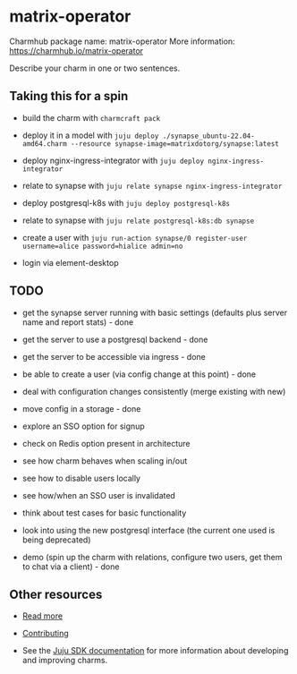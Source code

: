 <!--
Avoid using this README file for information that is maintained or published elsewhere, e.g.:

* metadata.yaml > published on Charmhub
* documentation > published on (or linked to from) Charmhub
* detailed contribution guide > documentation or CONTRIBUTING.md

Use links instead.
-->

# matrix-operator

Charmhub package name: matrix-operator
More information: https://charmhub.io/matrix-operator

Describe your charm in one or two sentences.

## Taking this for a spin

* build the charm with `charmcraft pack`

* deploy it in a model with `juju deploy ./synapse_ubuntu-22.04-amd64.charm --resource synapse-image=matrixdotorg/synapse:latest`

* deploy nginx-ingress-integrator with `juju deploy nginx-ingress-integrator`

* relate to synapse with `juju relate synapse nginx-ingress-integrator`

* deploy postgresql-k8s with `juju deploy postgresql-k8s`

* relate to synapse with `juju relate postgresql-k8s:db synapse`

* create a user with `juju run-action synapse/0 register-user username=alice password=hialice admin=no`

* login via element-desktop

## TODO

* get the synapse server running with basic settings (defaults plus server name and report stats) - done

* get the server to use a postgresql backend - done

* get the server to be accessible via ingress - done

* be able to create a user (via config change at this point) - done

* deal with configuration changes consistently (merge existing with new)

* move config in a storage - done

* explore an SSO option for signup

* check on Redis option present in architecture

* see how charm behaves when scaling in/out

* see how to disable users locally

* see how/when an SSO user is invalidated

* think about test cases for basic functionality

* look into using the new postgresql interface (the current one used is being deprecated)

* demo (spin up the charm with relations, configure two users, get them to chat via a client) - done

## Other resources

<!-- If your charm is documented somewhere else other than Charmhub, provide a link separately. -->

- [Read more](https://example.com)

- [Contributing](CONTRIBUTING.md) <!-- or link to other contribution documentation -->

- See the [Juju SDK documentation](https://juju.is/docs/sdk) for more information about developing and improving charms.
